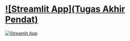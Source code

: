 # [![Streamlit App](Tugas Akhir Pendat)](https://aliefakbarhandsomebanget.streamlit.app/)
[![Streamlit App](https://static.streamlit.io/badges/streamlit_badge_black_white.svg)](https://aliefakbarhandsomebanget.streamlit.app/)
